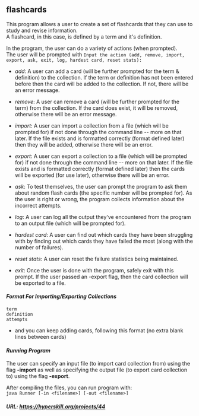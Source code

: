 ## flashcards

This program allows a user to create a set of flashcards that they can use to study and revise information.  
A flashcard, in this case, is defined by a term and it's definition.  

In the program, the user can do a variety of actions (when prompted).  
The user will be prompted with 
`Input the action (add, remove, import, export, ask, exit, log, hardest card, reset stats):`

- _add_: A user can add a card (will be further prompted for the term & definition) to the collection. If the term or
definition has not been entered before then the card will be added to the collection.
If not, there will be an error message.

- _remove_: A user can remove a card (will be further prompted for the term) from the collection. If the card does
exist, it will be removed, otherwise there will be an error message.

- _import_: A user can import a collection from a file (which will be prompted for) if not done through
the command line -- more on that later. If the file exists and is formatted correctly (format defined later)
then they will be added, otherwise there will be an error.

- _export_: A user can export a collection to a file (which will be prompted for) if not done through 
the command line -- more on that later. If the file exists and is formatted correctly (format defined later)
then the cards will be exported (for use later), otherwise there will be an error.

- _ask_: To test themselves, the user can prompt the program to ask them about random flash cards (the specific number
will be prompted for). As the user is right or wrong, the program collects information about the incorrect attempts.

- _log_: A user can log all the output they've encountered from the program to an output file (which will be prompted
for).

- _hardest card_: A user can find out which cards they have been struggling with by finding out which cards they have
failed the most (along with the number of failures).

- _reset stats_: A user can reset the failure statistics being maintained.

- _exit_: Once the user is done with the program, safely exit with this prompt. If the user passed an -export flag,
then the card collection will be exported to a file.

#### *Format For Importing/Exporting Collections*
`term`  
`definition`  
`attempts`
- and you can keep adding cards, following this format (no extra blank lines between cards) 

#### *Running Program*
The user can specify an input file (to import card collection from) using the flag **-import** as 
well as specifying the output file (to export card collection to) using the flag **-export**.

After compiling the files, you can run program with:  
`java Runner [-in <filename>] [-out <filename>]`  

##### URL: https://hyperskill.org/projects/44
